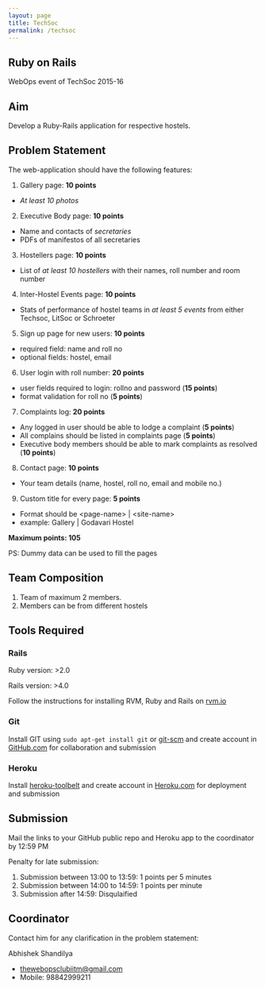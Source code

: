 ```yaml
---
layout: page
title: TechSoc
permalink: /techsoc
---
```

## Ruby on Rails

WebOps event of TechSoc 2015-16

## Aim
Develop a Ruby-Rails application for respective hostels.

## Problem Statement

The web-application should have the following features:

1. Gallery page: **10 points**
- *At least 10 photos*
2. Executive Body page: **10 points**
- Name and contacts of *secretaries*
- PDFs of manifestos of all secretaries
3. Hostellers page: **10 points**
- List of *at least 10 hostellers* with their names, roll number and room number
4. Inter-Hostel Events page: **10 points**
- Stats of performance of hostel teams in *at least 5 events* from either Techsoc, LitSoc or Schroeter
5. Sign up page for new users: **10 points**
- required field: name and roll no
- optional fields: hostel, email
6. User login with roll number: **20 points**
- user fields required to login: rollno and password (**15 points**)
- format validation for roll no (**5 points**)
7. Complaints log: **20 points**
- Any logged in user should be able to lodge a complaint (**5 points**)
- All complains should be listed in complaints page (**5 points**)
- Executive body members should be able to mark complaints as resolved (**10 points**)
8. Contact page: **10 points**
- Your team details (name, hostel, roll no, email and mobile no.)
9. Custom title for every page: **5 points**
- Format should be &lt;page-name&gt; | &lt;site-name&gt;
- example: Gallery | Godavari Hostel

**Maximum points: 105**

PS: Dummy data can be used to fill the pages

## Team Composition
1. Team of maximum 2 members.
2. Members can be from different hostels

## Tools Required

### Rails
Ruby version: >2.0

Rails version: >4.0

Follow the instructions for installing RVM, Ruby and Rails on [rvm.io](http://rvm.io/)

### Git
Install GIT using `sudo apt-get install git` or [git-scm](http://www.git-scm.com/) and create account in [GitHub.com](https://github.com) for collaboration and submission

### Heroku
Install [heroku-toolbelt](http://toolbelt.heroku.com/) and create account in [Heroku.com](https://heroku.com) for deployment and submission

## Submission
Mail the links to your GitHub public repo and Heroku app to the coordinator by 12:59 PM

Penalty for late submission:

1. Submission between 13:00 to 13:59: 1 points per 5 minutes
2. Submission between 14:00 to 14:59: 1 points per minute
3. Submission after 14:59: Disqulaified

## Coordinator
Contact him for any clarification in the problem statement:

Abhishek Shandilya

- thewebopsclubiitm@gmail.com
- Mobile: 98842999211
